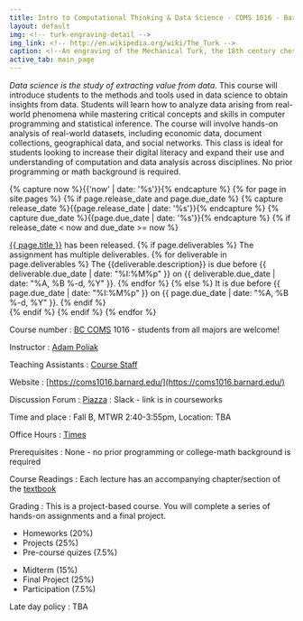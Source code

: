 ```yaml
---
title: Intro to Computational Thinking & Data Science - COMS 1016 - Barnard College
layout: default
img: <!-- turk-engraving-detail -->
img_link: <!-- http://en.wikipedia.org/wiki/The_Turk -->
caption: <!--An engraving of the Mechanical Turk, the 18th century chess-playing automaton -->
active_tab: main_page 
---
```


<i>Data science is the study of extracting value from data</i>. This course will introduce students to the methods and tools used in data science to obtain insights from data. Students will learn how to analyze data arising from real-world phenomena while mastering critical concepts and skills in computer programming and statistical inference. The course will involve hands-on analysis of real-world datasets, including economic data, document collections, geographical data, and social networks. This class is ideal for students looking to increase their digital literacy and expand their use and understanding of computation and data analysis across disciplines. No prior programming or math background is required.

<!-- Display an alert about upcoming homework assignments -->
{% capture now %}{{'now' | date: '%s'}}{% endcapture %}
{% for page in site.pages %}
{% if page.release_date and page.due_date %}
{% capture release_date %}{{page.release_date | date: '%s'}}{% endcapture %}
{% capture due_date %}{{page.due_date | date: '%s'}}{% endcapture %}
{% if release_date < now and due_date >= now %}
<div class="alert alert-info">
<a href="{{page.url}}">{{ page.title }}</a> has been released.  
{% if page.deliverables %}
The assignment has multiple deliverables.
{% for deliverable in page.deliverables %}
The {{deliverable.description}} is due before {{ deliverable.due_date | date: "%I:%M%p" }} on {{ deliverable.due_date | date: "%A, %B %-d, %Y" }}.  
{% endfor %}
{% else %}
It is due before {{ page.due_date | date: "%I:%M%p" }} on {{ page.due_date | date: "%A, %B %-d, %Y" }}.
{% endif %}
</div>
{% endif %}
{% endif %}
{% endfor %}
<!-- End alert for upcoming homework assignments -->


<!--
<div class="alert alert-info" markdown="1">
Check out the [excellent final projects](http://crowdsourcing-class.org/final-projects-2016.html) from last year's class.
</div>
-->


Course number
: [BC COMS](http://cs.barnard.edu/) 1016 - students from all majors are welcome!

Instructor
: [Adam Poliak](http://azpoliak.github.io)

Teaching Assistants
: [Course Staff](staff.html) 

Website 
: [https://coms1016.barnard.edu/](https://coms1016.barnard.edu/)

Discussion Forum
: [Piazza](https://piazza.com/class/kcm2u88of5p1hz)
: Slack - link is in courseworks

Time and place
: Fall B, MTWR 2:40-3:55pm, Location: TBA

Office Hours
: <a href="office-hours.html">Times</a>

<!--
: Tuesday 6-7pm in 3401 Walnut St, room 452C
: Wednesday 4-6pm in 3401 Walnut Street 4th Floor outside 463C
: Thursday 6-7pm in 3401 Walnut St, room 452C
: Friday 2-4pm in 3401 Walnut Street 4th Floor outside 463C
: CCB's office hours are [by appointment on ccb-office-hours.youcanbook.me](https://ccb-office-hours.youcanbook.me)
-->

Prerequisites
: None - no prior programming or college-math background is required


Course Readings
: Each lecture has an accompanying chapter/section of the [textbook](https://www.inferentialthinking.com/)

Grading
: This is a project-based course. You will complete a series of hands-on assignments and a final project.  

* Homeworks (20%)
* Projects (25%)
* Pre-course quizes (7.5%)
<!-- * Lab (10%) -->
* Midterm (15%)
* Final Project (25%)
* Participation (7.5%)


<!-- old grading 
This is a project-based course.  Instead of exams, you will do a series of hands-on assignments and a final project.  

* Weekly assignments (45%)
* Final project (45%)
* Peer grading (5%)
* Participation (5%)
-->

Late day policy
: TBA
<!--
Each student has five free "late days". Homeworks can be submitted at most two days late. If you are out of late days, then you will not be able to submit your homework. One "day" is defined as anytime between 1 second and 24 hours after the homework deadline. The intent of the late day policy it to allow you to take extra time due to unforseen circumstances like illnesses or family emergencies, and for forseeable interruptions like on campus interviewing and religious holidays. You do not need to ask permission to use your late days. No additional late days are granted.
-->
